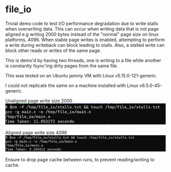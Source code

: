 # file_io
Trivial demo code to test I/O performance degradation due to write stalls when overwriting data. This can occur when writing data that is not page aligned e.g writing 2000 bytes instead of the "normal" page size on linux platforms, 4096. When stable page writes is enabled, attempting to perform a write during writeback can block leading to stalls. Also, a stalled write can block other reads or writes of the same page.

This is demo'd by having two threads, one is writing to a file while another is constantly fsync'ing dirty pages from the same file.

This was tested on an Ubuntu jammy VM with Linux v5.15.0-121-generic.

I could not replicate the same on a machine installed with Linux v6.5.0-45-generic.

Unaligned page write size 2000
![Demo](assets/Screenshot%202024-09-23%20233527.png)


Aligned page write size 4096
![Demo](<assets/Screenshot 2024-09-23 234200.png>)

Ensure to drop page cache between runs, to prevent reading/writing to cache.
